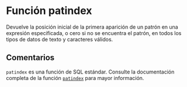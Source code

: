 ﻿---
SidebarGroup: "Funciones de texto"
Autogenerated: true
---

# Función  patindex

Devuelve la posición inicial de la primera aparición de un patrón en una expresión especificada, o cero si no se encuentra el patrón, en todos los tipos de datos de texto y caracteres válidos.

## Comentarios 

`patindex` es una función de SQL estándar. Consulte la documentación completa de la función [`patindex`](https://learn.microsoft.com/es-es/sql/t-sql/functions/patindex-transact-sql) para mayor información.
